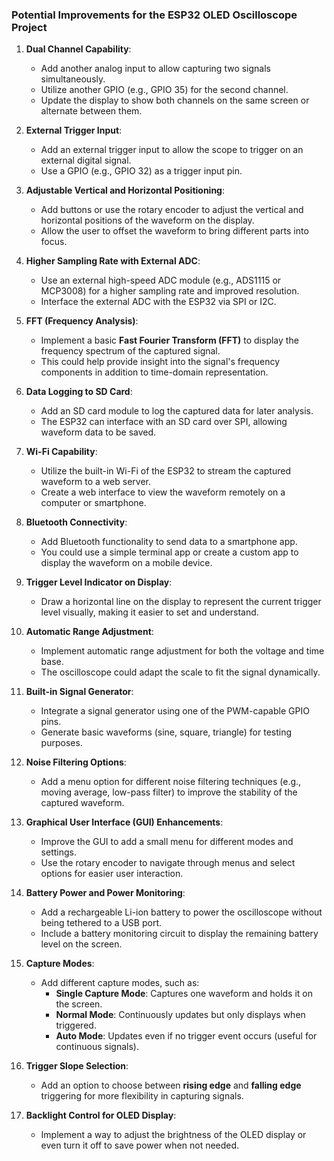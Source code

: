 ### Potential Improvements for the ESP32 OLED Oscilloscope Project

1. **Dual Channel Capability**:
   - Add another analog input to allow capturing two signals simultaneously.
   - Utilize another GPIO (e.g., GPIO 35) for the second channel.
   - Update the display to show both channels on the same screen or alternate between them.

2. **External Trigger Input**:
   - Add an external trigger input to allow the scope to trigger on an external digital signal.
   - Use a GPIO (e.g., GPIO 32) as a trigger input pin.

3. **Adjustable Vertical and Horizontal Positioning**:
   - Add buttons or use the rotary encoder to adjust the vertical and horizontal positions of the waveform on the display.
   - Allow the user to offset the waveform to bring different parts into focus.

4. **Higher Sampling Rate with External ADC**:
   - Use an external high-speed ADC module (e.g., ADS1115 or MCP3008) for a higher sampling rate and improved resolution.
   - Interface the external ADC with the ESP32 via SPI or I2C.

5. **FFT (Frequency Analysis)**:
   - Implement a basic **Fast Fourier Transform (FFT)** to display the frequency spectrum of the captured signal.
   - This could help provide insight into the signal's frequency components in addition to time-domain representation.

6. **Data Logging to SD Card**:
   - Add an SD card module to log the captured data for later analysis.
   - The ESP32 can interface with an SD card over SPI, allowing waveform data to be saved.

7. **Wi-Fi Capability**:
   - Utilize the built-in Wi-Fi of the ESP32 to stream the captured waveform to a web server.
   - Create a web interface to view the waveform remotely on a computer or smartphone.

8. **Bluetooth Connectivity**:
   - Add Bluetooth functionality to send data to a smartphone app.
   - You could use a simple terminal app or create a custom app to display the waveform on a mobile device.

9. **Trigger Level Indicator on Display**:
   - Draw a horizontal line on the display to represent the current trigger level visually, making it easier to set and understand.

10. **Automatic Range Adjustment**:
    - Implement automatic range adjustment for both the voltage and time base.
    - The oscilloscope could adapt the scale to fit the signal dynamically.

11. **Built-in Signal Generator**:
    - Integrate a signal generator using one of the PWM-capable GPIO pins.
    - Generate basic waveforms (sine, square, triangle) for testing purposes.

12. **Noise Filtering Options**:
    - Add a menu option for different noise filtering techniques (e.g., moving average, low-pass filter) to improve the stability of the captured waveform.

13. **Graphical User Interface (GUI) Enhancements**:
    - Improve the GUI to add a small menu for different modes and settings.
    - Use the rotary encoder to navigate through menus and select options for easier user interaction.

14. **Battery Power and Power Monitoring**:
    - Add a rechargeable Li-ion battery to power the oscilloscope without being tethered to a USB port.
    - Include a battery monitoring circuit to display the remaining battery level on the screen.

15. **Capture Modes**:
    - Add different capture modes, such as:
      - **Single Capture Mode**: Captures one waveform and holds it on the screen.
      - **Normal Mode**: Continuously updates but only displays when triggered.
      - **Auto Mode**: Updates even if no trigger event occurs (useful for continuous signals).

16. **Trigger Slope Selection**:
    - Add an option to choose between **rising edge** and **falling edge** triggering for more flexibility in capturing signals.

17. **Backlight Control for OLED Display**:
    - Implement a way to adjust the brightness of the OLED display or even turn it off to save power when not needed.

